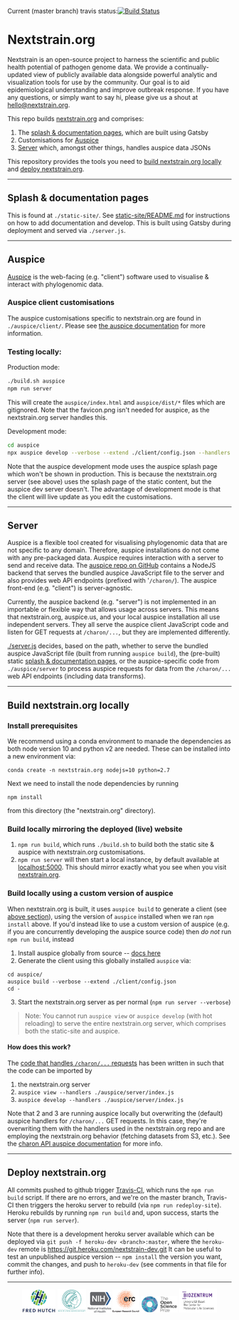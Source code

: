 Current (master branch) travis status:[![Build Status](https://travis-ci.com/nextstrain/nextstrain.org.svg?branch=master)](https://travis-ci.com/nextstrain/nextstrain.org)

# Nextstrain.org

Nextstrain is an open-source project to harness the scientific and public health potential of pathogen genome data. We provide a continually-updated view of publicly available data alongside powerful analytic and visualization tools for use by the community. Our goal is to aid epidemiological understanding and improve outbreak response. If you have any questions, or simply want to say hi, please give us a shout at hello@nextstrain.org.


This repo builds [nextstrain.org](https://nextstrain.org) and comprises:
  1. The [splash & documentation pages](#Splash--documentation-pages), which are built using Gatsby
  2. Customisations for [Auspice](#Auspice)
  3. [Server](#Server) which, amongst other things, handles auspice data JSONs

This repository provides the tools you need to [build nextstrain.org locally](#build-nextstrainorg-locally) and [deploy nextstrain.org](#deploy-nextstrainorg).

---
## Splash & documentation pages

This is found at `./static-site/`.
See [static-site/README.md](./static-site/README.md) for instructions on how to add documentation and develop.
This is built using Gatsby during deployment and served via `./server.js`.

---
## Auspice
[Auspice](https://github.com/nextstrain/auspice) is the web-facing (e.g. "client") software used to visualise & interact with phylogenomic data.

### Auspice client customisations
The auspice customisations specific to nextstrain.org are found in `./auspice/client/`.
Please see [the auspice documentation](https://nextstrain.github.io/auspice/customisations/introduction) for more information.

### Testing locally:

Production mode:
```bash
./build.sh auspice
npm run server
```
This will create the `auspice/index.html` and `auspice/dist/*` files which are gitignored.
Note that the favicon.png isn't needed for auspice, as the nextstrain.org server handles this.

Development mode:
```bash
cd auspice
npx auspice develop --verbose --extend ./client/config.json --handlers ./server/index.js
```
Note that the auspice development mode uses the auspice splash page which won't be shown in production.
This is because the nextstrain.org server (see above) uses the splash page of the static content, but the auspice dev server doesn't.
The advantage of development mode is that the client will live update as you edit the customisations.

---
## Server
Auspice is a flexible tool created for visualising phylogenomic data that are not specific to any domain.
Therefore, auspice installations do not come with any pre-packaged data.
Auspice requires interaction with a server to send and receive data.
The [auspice repo on GitHub](http://github.com/nextstrain/auspice) contains a NodeJS backend that serves the bundled auspice JavaScript file to the server and also provides web API endpoints (prefixed with '`/charon/`).
The auspice front-end (e.g. "client") is server-agnostic.

Currently, the auspice backend (e.g. "server") is not implemented in an importable or flexible way that allows usage across servers.
This means that nextstrain.org, auspice.us, and your local auspice installation all use independent servers. They all serve the auspice client JavaScript code and listen for GET requests at `/charon/...`, but they are implemented differently.

[./server.js](server.js) decides, based on the path, whether to serve the bundled auspice JavaScript file (built from running `auspice build`), the (pre-built) static [splash & documentation pages](#Splash--documentation-pages), or the auspice-specific code from `./auspice/server` to process auspice requests for data from the `/charon/...` web API endpoints (including data transforms).

---

## Build nextstrain.org locally

### Install prerequisites

We recommend using a conda environment to manade the dependencies as both node version 10 and python v2 are needed.
These can be installed into a new environment via:
```
conda create -n nextstrain.org nodejs=10 python=2.7
```
Next we need to install the node dependencies by running
```
npm install
```
from this directory (the "nextstrain.org" directory).


### Build locally mirroring the deployed (live) website
1. `npm run build`, which runs `./build.sh` to build both the static site & auspice with nextstrain.org customisations.
2. `npm run server` will then start a local instance, by default available at [localhost:5000](http://localhost:5000).
This should mirror exactly what you see when you visit [nextstrain.org](https://nextstrain.org).


### Build locally using a custom version of auspice
When nextstrain.org is built, it uses `auspice build` to generate a client (see [above section](#Auspice)), using the version of `auspice` installed when we ran `npm install` above.
If you'd instead like to use a custom version of auspice (e.g. if you are concurrently developing the auspice source code) then _do not_ run `npm run build`, instead
1. Install auspice globally from source -- [docs here](https://nextstrain.org/docs/getting-started/local-installation/#install-auspice-from-source)
2. Generate the client using this globally installed `auspice` via:
```
cd auspice/
auspice build --verbose --extend ./client/config.json
cd -
```
3. Start the nextstrain.org server as per normal (`npm run server --verbose`)

> Note: You cannot run `auspice view` or `auspice develop` (with hot reloading) to serve the entire nextstrain.org server, which comprises both the static-site and auspice.


#### How does this work?
The [code that handles `/charon/...` requests](auspice/server/index.js) has been written in such that the code can be imported by
1. the nextstrain.org server
2. `auspice view --handlers ./auspice/server/index.js`
3. `auspice develop --handlers ./auspice/server/index.js`

Note that 2 and 3 are running auspice locally but overwriting the (default) auspice handlers for `/charon/...` GET requests.
In this case, they're overwriting them with the handlers used in the nextstrain.org repo and are employing the nextstrain.org behavior (fetching datasets from S3, etc.).
See the [charon API auspice documentation](https://nextstrain.github.io/auspice/customisations/server/charonAPI) for more info.

---
## Deploy nextstrain.org
All commits pushed to github trigger [Travis-CI](https://travis-ci.com/nextstrain/nextstrain.org), which runs the `npm run build` script.
If there are no errors, and we're on the master branch, Travis-CI then triggers the heroku server to rebuild (via `npm run redeploy-site`).
Heroku rebuilds by running `npm run build` and, upon success, starts the server (`npm run server`).


Note that there is a development heroku server available which can be deployed via
`git push -f heroku-dev <branch>:master`, where the `heroku-dev` remote is https://git.heroku.com/nextstrain-dev.git
It can be useful to test an unpublished auspice version -- `npm install` the version you want, commit the changes, and push to `heroku-dev` (see comments in that file for further info).


---

<p align="center">
  <img src="/docs/images/fred-hutch-logo-small.png" width="75" />
  <img src="/docs/images/max-planck-logo-small.png" width="65" />
  <img src="/docs/images/nih-logo-small.png" width="52" />
  <img src="/docs/images/erc-logo-small.png" width="60" />
  <img src="/docs/images/osp-logo-small.png" width="82" />
  <img src="/docs/images/bz_logo.png" width="85" />
</p>
